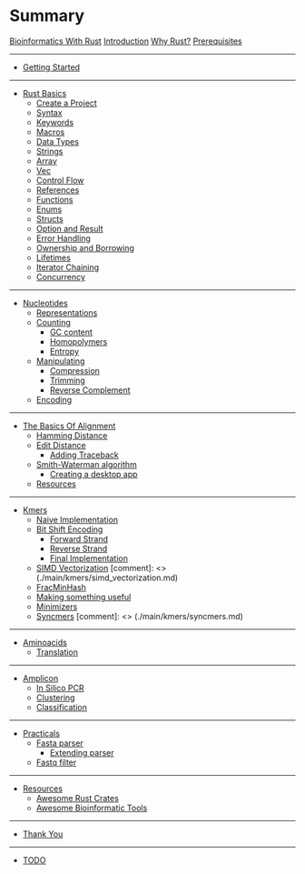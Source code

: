 # Summary

[Bioinformatics With Rust](./prefix/bioinformatics_with_rust.md)
[Introduction](./prefix/introduction.md)
[Why Rust?](./prefix/why_rust.md)
[Prerequisites](./prefix/prerequisites.md)

---

- [Getting Started](./main/getting_started/getting_started.md)

---

- [Rust Basics](./main/rust_basics/rust_basics.md)
    - [Create a Project](./main/rust_basics/create_a_project.md)
    - [Syntax](./main/rust_basics/syntax.md)
    - [Keywords](./main/rust_basics/keywords.md)
    - [Macros](./main/rust_basics/macros.md)
    - [Data Types](./main/rust_basics/data_types.md)
    - [Strings](./main/rust_basics/strings.md)
    - [Array](./main/rust_basics/array.md)
    - [Vec](./main/rust_basics/vec.md)
    - [Control Flow](./main/rust_basics/control_flow.md)
    - [References](./main/rust_basics/references.md)
    - [Functions](./main/rust_basics/functions.md)
    - [Enums](./main/rust_basics/enums.md)
    - [Structs](./main/rust_basics/structs.md)
    - [Option and Result](./main/rust_basics/option_and_result.md)
    - [Error Handling](./main/rust_basics/error_handling.md)
    - [Ownership and Borrowing](./main/rust_basics/ownership_and_borrowing.md)
    - [Lifetimes](./main/rust_basics/lifetimes.md)
    - [Iterator Chaining](./main/rust_basics/iterator_chaining.md)
    - [Concurrency](./main/rust_basics/concurrency.md)

---

- [Nucleotides](./main/nucleotides/nucleotides.md)
    - [Representations](./main/nucleotides/representations.md)
    - [Counting](./main/nucleotides/counting.md)
        - [GC content](./main/nucleotides/gc_content.md)
        - [Homopolymers](./main/nucleotides/homopolymers.md)
        - [Entropy](./main/nucleotides/entropy.md)
    - [Manipulating](./main/nucleotides/manipulating.md)
        - [Compression](./main/nucleotides/compression.md)
        - [Trimming]()
        - [Reverse Complement](./main/nucleotides/reverse_complement.md)
    - [Encoding](./main/nucleotides/nucleotide_encoding.md)

---

- [The Basics Of Alignment](./main/alignment/basics_of_alignment.md)
    - [Hamming Distance](./main/alignment/hamming_distance.md)
    - [Edit Distance](./main/alignment/edit_distance.md)
        - [Adding Traceback](./main/alignment/adding_traceback.md)
    - [Smith-Waterman algorithm](./main/alignment/smith_waterman.md)
        - [Creating a desktop app](./main/alignment/desktop_app.md)
    - [Resources](./main/alignment/resources.md)

---

- [Kmers](./main/kmers/kmers.md)
    - [Naive Implementation](./main/kmers/naive_implementation.md)
    - [Bit Shift Encoding](./main/kmers/bit_shift_encoding.md)
        - [Forward Strand](./main/kmers/forward_strand.md)
        - [Reverse Strand](./main/kmers/reverse_strand.md)
        - [Final Implementation](./main/kmers/final_implementation.md)
    - [SIMD Vectorization]() [comment]: <> (./main/kmers/simd_vectorization.md)
    - [FracMinHash](./main/kmers/min_frac_hash.md)
    - [Making something useful](./main/kmers/making_something_useful.md)
    - [Minimizers](./main/kmers/minimizers.md)
    - [Syncmers]() [comment]: <> (./main/kmers/syncmers.md)

---

- [Aminoacids](./main/aminoacids/aminoacids.md)
    - [Translation](./main/aminoacids/translation.md)

---

- [Amplicon]()
    - [In Silico PCR]()
    - [Clustering]()
    - [Classification]()
---

- [Practicals](./main/practicals/introduction.md)
    - [Fasta parser](./main/practicals/fasta_parser.md)
        - [Extending parser](./main/practicals/extending_parser.md)
    - [Fastq filter](./main/practicals/fastq_filter.md)

---

- [Resources](./suffix/resources.md)
    - [Awesome Rust Crates](./suffix/awesome_rust_crates.md)
    - [Awesome Bioinformatic Tools](./suffix/awesome_bioinformatic_tools.md)

---

- [Thank You](./suffix/thank_you.md)

---

- [TODO](./suffix/todo.md)

